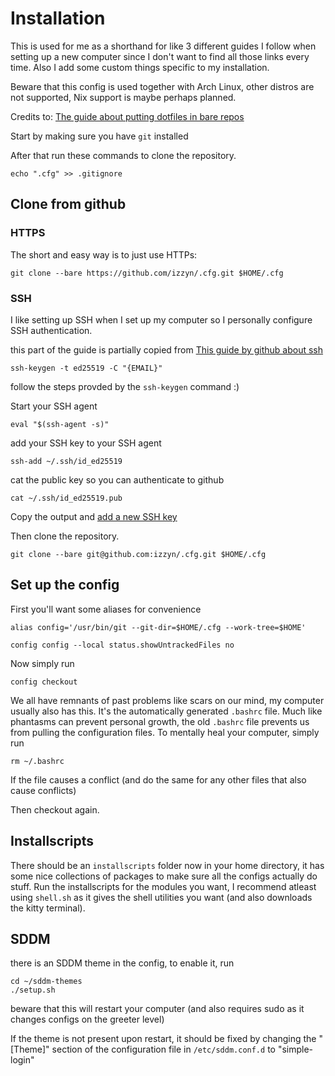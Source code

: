 
# Installation 

This is used for me as a shorthand for like 3 different guides I follow when setting up a new computer since I don't want to find all those links every time.
Also I add some custom things specific to my installation.

Beware that this config is used together with Arch Linux, other distros are not supported, Nix support is maybe perhaps planned.

Credits to: [The guide about putting dotfiles in bare repos](https://www.ackama.com/what-we-think/the-best-way-to-store-your-dotfiles-a-bare-git-repository-explained/)

Start by making sure you have ``git`` installed

After that run these commands to clone the repository.
```
echo ".cfg" >> .gitignore
```
## Clone from github

### HTTPS
The short and easy way is to just use HTTPs:
```
git clone --bare https://github.com/izzyn/.cfg.git $HOME/.cfg
```

### SSH
I like setting up SSH when I set up my computer so I personally configure SSH authentication.

this part of the guide is partially copied from [This guide by github about ssh](https://docs.github.com/en/authentication/connecting-to-github-with-ssh/generating-a-new-ssh-key-and-adding-it-to-the-ssh-agent)

```
ssh-keygen -t ed25519 -C "{EMAIL}"
```
follow the steps provded by the ``ssh-keygen`` command :)


Start your SSH agent 
```
eval "$(ssh-agent -s)"
```

add your SSH key to your SSH agent
```
ssh-add ~/.ssh/id_ed25519
```

cat the public key so you can authenticate to github
```
cat ~/.ssh/id_ed25519.pub
```

Copy the output and [add a new SSH key](https://github.com/settings/keys)

Then clone the repository.
```
git clone --bare git@github.com:izzyn/.cfg.git $HOME/.cfg
```

## Set up the config

First you'll want some aliases for convenience

```
alias config='/usr/bin/git --git-dir=$HOME/.cfg --work-tree=$HOME'
```

```
config config --local status.showUntrackedFiles no
```

Now simply run 
```
config checkout
```

We all have remnants of past problems like scars on our mind, my computer usually also has this. It's the automatically generated ``.bashrc`` file. 
Much like phantasms can prevent personal growth, the old ``.bashrc`` file prevents us from pulling the configuration files. To mentally heal your computer, simply run

```
rm ~/.bashrc
```
If the file causes a conflict (and do the same for any other files that also cause conflicts)

Then checkout again.

## Installscripts
There should be an ``installscripts`` folder now in your home directory, it has some nice collections of packages to make sure all the configs actually do stuff. Run the installscripts for the modules you want, I recommend atleast using ``shell.sh`` as it gives the shell utilities you want (and also downloads the kitty terminal).

## SDDM
there is an SDDM theme in the config, to enable it, run
```
cd ~/sddm-themes
./setup.sh
```
beware that this will restart your computer (and also requires sudo as it changes configs on the greeter level)

If the theme is not present upon restart, it should be fixed by changing the "[Theme]" section of the configuration file in ``/etc/sddm.conf.d`` to "simple-login"

